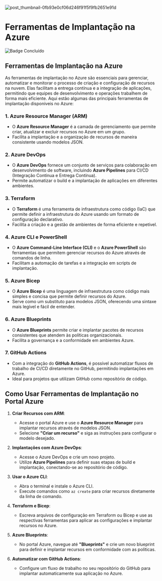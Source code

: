 ![post_thumbnail-0fb93e0cf06d246f91f5f9fb2651e91d](https://github.com/user-attachments/assets/f8c9ae80-c439-48c6-97ef-7db36c0ce50e)

# Ferramentas de Implantação na Azure
![Badge Concluído](http://img.shields.io/static/v1?label=STATUS&message=CONCLUÍDO&color=23232e&style=for-the-badge)

## Ferramentas de Implantação na Azure

As ferramentas de implantação no Azure são essenciais para gerenciar, automatizar e monitorar o processo de criação e configuração de recursos na nuvem. Elas facilitam a entrega contínua e a integração de aplicações, permitindo que equipes de desenvolvimento e operações trabalhem de forma mais eficiente. Aqui estão algumas das principais ferramentas de implantação disponíveis no Azure:

### 1. **Azure Resource Manager (ARM)**
   - O **Azure Resource Manager** é a camada de gerenciamento que permite criar, atualizar e excluir recursos no Azure em um grupo. 
   - Facilita a implantação e a organização de recursos de maneira consistente usando modelos JSON.

### 2. **Azure DevOps**
   - O **Azure DevOps** fornece um conjunto de serviços para colaboração em desenvolvimento de software, incluindo **Azure Pipelines** para CI/CD (Integração Contínua e Entrega Contínua).
   - Permite automatizar o build e a implantação de aplicações em diferentes ambientes.

### 3. **Terraform**
   - O **Terraform** é uma ferramenta de infraestrutura como código (IaC) que permite definir a infraestrutura do Azure usando um formato de configuração declarativo.
   - Facilita a criação e a gestão de ambientes de forma eficiente e repetível.

### 4. **Azure CLI e PowerShell**
   - O **Azure Command-Line Interface (CLI)** e o **Azure PowerShell** são ferramentas que permitem gerenciar recursos do Azure através de comandos de linha.
   - Facilitam a automação de tarefas e a integração em scripts de implantação.

### 5. **Azure Bicep**
   - O **Azure Bicep** é uma linguagem de infraestrutura como código mais simples e concisa que permite definir recursos do Azure.
   - Serve como um substituto para modelos JSON, oferecendo uma sintaxe mais legível e fácil de entender.

### 6. **Azure Blueprints**
   - O **Azure Blueprints** permite criar e implantar pacotes de recursos consistentes que atendem às políticas organizacionais.
   - Facilita a governança e a conformidade em ambientes Azure.

### 7. **GitHub Actions**
   - Com a integração do **GitHub Actions**, é possível automatizar fluxos de trabalho de CI/CD diretamente no GitHub, permitindo implantações em Azure.
   - Ideal para projetos que utilizam GitHub como repositório de código.

## Como Usar Ferramentas de Implantação no Portal Azure

1. **Criar Recursos com ARM**:
   - Acesse o portal Azure e use o **Azure Resource Manager** para implantar recursos através de modelos JSON.
   - Selecione **"Criar um recurso"** e siga as instruções para configurar o modelo desejado.

2. **Implantações com Azure DevOps**:
   - Acesse o Azure DevOps e crie um novo projeto.
   - Utilize **Azure Pipelines** para definir suas etapas de build e implantação, conectando-se ao repositório de código.

3. **Usar o Azure CLI**:
   - Abra o terminal e instale o Azure CLI.
   - Execute comandos como `az create` para criar recursos diretamente da linha de comando.

4. **Terraform e Bicep**:
   - Escreva arquivos de configuração em Terraform ou Bicep e use as respectivas ferramentas para aplicar as configurações e implantar recursos no Azure.

5. **Azure Blueprints**:
   - No portal Azure, navegue até **"Blueprints"** e crie um novo blueprint para definir e implantar recursos em conformidade com as políticas.

6. **Automatizar com GitHub Actions**:
   - Configure um fluxo de trabalho no seu repositório do GitHub para implantar automaticamente sua aplicação no Azure.
